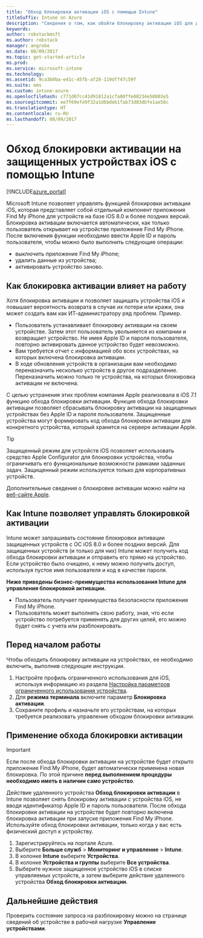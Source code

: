 ```yaml
---
title: "Обход блокировки активации iOS с помощью Intune"
titleSuffix: Intune on Azure
description: "Сведения о том, как обойти блокировку активации iOS для доступа к заблокированным устройствам.\""
keywords: 
author: robstackmsft
ms.author: robstack
manager: angrobe
ms.date: 08/09/2017
ms.topic: get-started-article
ms.prod: 
ms.service: microsoft-intune
ms.technology: 
ms.assetid: 9ca3b0ba-e41c-45fb-af28-119dff47c59f
ms.suite: ems
ms.custom: intune-azure
ms.openlocfilehash: c771d07cc41d91812a1cfa80ffe08234e58803e5
ms.sourcegitcommit: ee7f69efe9f32a1d6bdeb1fab73d03dbfe1ae58c
ms.translationtype: HT
ms.contentlocale: ru-RU
ms.lasthandoff: 08/09/2017
---
```

# <a name="bypass-activation-lock-on-supervised-ios-devices-with-intune"></a>Обход блокировки активации на защищенных устройствах iOS с помощью Intune


[!INCLUDE[azure_portal](./includes/azure_portal.md)]

Microsoft Intune позволяет управлять функцией блокировки активации iOS, которая представляет собой отдельный компонент приложения Find My iPhone для устройств на базе iOS 8.0 и более поздних версий. Блокировка активации включается автоматически, как только пользователь открывает на устройстве приложение Find My iPhone. После включения функции необходимо ввести Apple ID и пароль пользователя, чтобы можно было выполнить следующие операции:

- выключить приложение Find My iPhone;
- удалить данные из устройства;
- активировать устройство заново.

## <a name="how-activation-lock-affects-you"></a>Как блокировка активации влияет на работу

Хотя блокировка активации и позволяет защищать устройства iOS и повышает вероятность возврата в случае их потери или кражи, она может создать вам как ИТ-администратору ряд проблем. Пример.

- Пользователь устанавливает блокировку активации на своем устройстве. Затем этот пользователь увольняется из компании и возвращает устройство. Не имея Apple ID и пароля пользователя, повторно активировать данное устройство будет невозможно.
- Вам требуется отчет с информацией обо всех устройствах, на которых включена блокировка активации.
- В ходе обновления устройств в организации вам необходимо переназначить несколько устройств в другое подразделение. Переназначить можно только те устройства, на которых блокировка активации не включена.

С целью устранения этих проблем компания Apple реализовала в iOS 7.1 функцию обхода блокировки активации. Функция обхода блокировки активации позволяет сбрасывать блокировку активации на защищенных устройствах без Apple ID и пароля пользователя. Защищенные устройства могут формировать код обхода блокировки активации для конкретного устройства, который хранится на сервере активации Apple.

>[!TIP]
>Защищенный режим для устройств iOS позволяет использовать средство Apple Configurator для блокировки устройства, чтобы ограничивать его функциональные возможности рамками заданных задач. Защищенный режим используется только для корпоративных устройств.

Дополнительные сведения о блокировке активации можно найти на [веб-сайте Apple](https://support.apple.com/HT201365).

## <a name="how-intune-helps-you-manage-activation-lock"></a>Как Intune позволяет управлять блокировкой активации
Intune может запрашивать состояние блокировки активации защищенных устройств с ОС iOS 8.0 и более поздних версий. Для защищенных устройств (и только для них) Intune может получить код обхода блокировки активации и отправить его прямо на устройство. Если устройство было очищено, к нему можно получить доступ, используя пустое имя пользователя и код в качестве пароля.

**Ниже приведены бизнес-преимущества использования Intune для управления блокировкой активации.**

- Пользователь получает преимущества безопасности приложения Find My iPhone.
- Пользователь может выполнять свою работу, зная, что если устройство потребуется применять для других целей, его можно будет снять с учета или разблокировать.

## <a name="before-you-start"></a>Перед началом работы
Чтобы обходить блокировку активации на устройствах, ее необходимо включить, выполнив следующие инструкции.

1. Настройте профиль ограниченного использования для iOS, используя информацию из раздела [Настройка параметров ограниченного использования устройства](/intune-azure/configure-devices/how-to-configure-device-restrictions).
2. Для **режима терминала** включите параметр **Блокировка активации**.
3. Сохраните профиль и назначьте его устройствам, на которых требуется реализовать управление обходом блокировки активации.


## <a name="how-to-use-activation-lock-bypass"></a>Применение обхода блокировки активации

>[!IMPORTANT]
>Если после обхода блокировки активации на устройстве будет открыто приложение Find My iPhone, будет автоматически применена новая блокировка. По этой причине **перед выполнением процедуры необходимо иметь в наличии само устройство**.

Действие удаленного устройства **Обход блокировки активации** в Intune позволяет снять блокировку активации с устройства iOS, не вводя идентификатор Apple ID и пароль пользователя. После обхода блокировки активации на устройстве будет повторно включена блокировка активации при запуске приложения Find My iPhone. Используйте обход блокировки активации, только когда у вас есть физический доступ к устройству.

1. Зарегистрируйтесь на портале Azure.
2. Выберите **Больше служб** > **Мониторинг и управление** > **Intune**.
3. В колонке **Intune** выберите **Устройства**.
4. В колонке **Устройства и группы** выберите **Все устройства**.
5. Выберите нужное защищенное устройство iOS в списке управляемых устройств, а затем выберите действие удаленного устройства **Обход блокировки активации**.

## <a name="next-steps"></a>Дальнейшие действия

Проверить состояние запроса на разблокировку можно на странице сведений об устройстве в рабочей нагрузке **Управление устройствами**.

